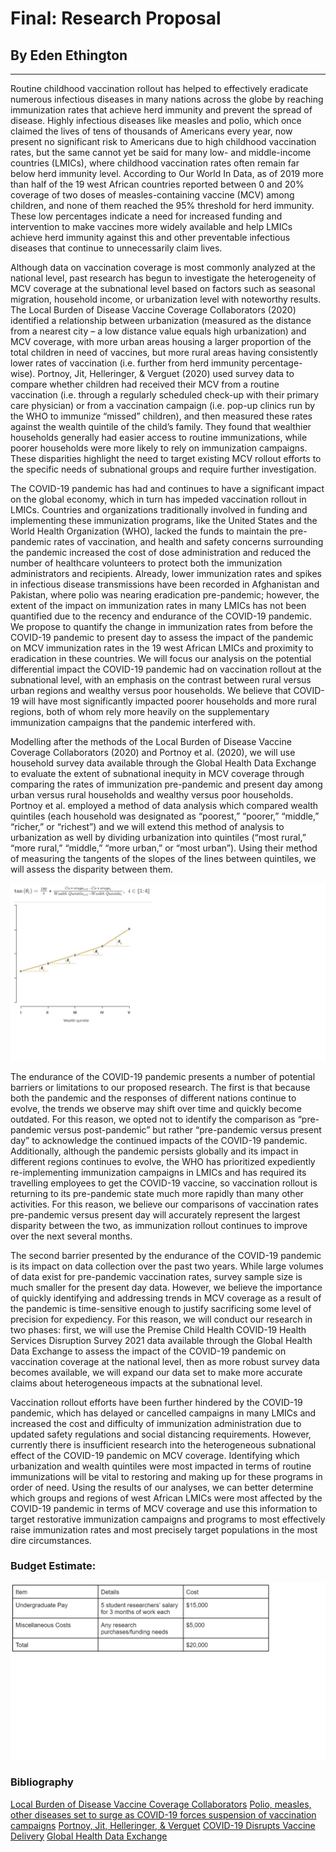 # Final: Research Proposal

## By Eden Ethington
---

Routine childhood vaccination rollout has helped to effectively eradicate numerous infectious diseases in many nations across the globe by reaching immunization rates that achieve herd immunity and prevent the spread of disease. Highly infectious diseases like measles and polio, which once claimed the lives of tens of thousands of Americans every year, now present no significant risk to Americans due to high childhood vaccination rates, but the same cannot yet be said for many low- and middle-income countries (LMICs), where childhood vaccination rates often remain far below herd immunity level. According to Our World In Data, as of 2019 more than half of the 19 west African countries reported between 0 and 20% coverage of two doses of measles-containing vaccine (MCV) among children, and none of them reached the 95% threshold for herd immunity. These low percentages indicate a need for increased funding and intervention to make vaccines more widely available and help LMICs achieve herd immunity against this and other preventable infectious diseases that continue to unnecessarily claim lives.

Although data on vaccination coverage is most commonly analyzed at the national level, past research has begun to investigate the heterogeneity of MCV coverage at the subnational level based on factors such as seasonal migration, household income, or urbanization level with noteworthy results. The Local Burden of Disease Vaccine Coverage Collaborators (2020) identified a relationship between urbanization (measured as the distance from a nearest city – a low distance value equals high urbanization) and MCV coverage, with more urban areas housing a larger proportion of the total children in need of vaccines, but more rural areas having consistently lower rates of vaccination (i.e. further from herd immunity percentage-wise). Portnoy, Jit, Helleringer, & Verguet (2020) used survey data to compare whether children had received their MCV from a routine vaccination (i.e. through a regularly scheduled check-up with their primary care physician) or from a vaccination campaign (i.e. pop-up clinics run by the WHO to immunize “missed” children), and then measured these rates against the wealth quintile of the child’s family. They found that wealthier households generally had easier access to routine immunizations, while poorer households were more likely to rely on immunization campaigns. These disparities highlight the need to target existing MCV rollout efforts to the specific needs of subnational groups and require further investigation.

The COVID-19 pandemic has had and continues to have a significant impact on the global economy, which in turn has impeded vaccination rollout in LMICs. Countries and organizations traditionally involved in funding and implementing these immunization programs, like the United States and the World Health Organization (WHO), lacked the funds to maintain the pre-pandemic rates of vaccination, and health and safety concerns surrounding the pandemic increased the cost of dose administration and reduced the number of healthcare volunteers to protect both the immunization administrators and recipients. Already, lower immunization rates and spikes in infectious disease transmissions have been recorded in Afghanistan and Pakistan, where polio was nearing eradication pre-pandemic; however, the extent of the impact on immunization rates in many LMICs has not been quantified due to the recency and endurance of the COVID-19 pandemic. We propose to quantify the change in immunization rates from before the COVID-19 pandemic to present day to assess the impact of the pandemic on MCV immunization rates in the 19 west African LMICs and proximity to eradication in these countries. We will focus our analysis on the potential differential impact the COVID-19 pandemic had on vaccination rollout at the subnational level, with an emphasis on the contrast between rural versus urban regions and wealthy versus poor households. We believe that COVID-19 will have most significantly impacted poorer households and more rural regions, both of whom rely more heavily on the supplementary immunization campaigns that the pandemic interfered with.
 
Modelling after the methods of the Local Burden of Disease Vaccine Coverage Collaborators (2020) and Portnoy et al. (2020), we will use household survey data available through the Global Health Data Exchange to evaluate the extent of subnational inequity in MCV coverage through comparing the rates of immunization pre-pandemic and present day among urban versus rural households and wealthy versus poor households. Portnoy et al. employed a method of data analysis which compared wealth quintiles (each household was designated as “poorest,” “poorer,” “middle,” “richer,” or “richest”) and we will extend this method of analysis to urbanization as well by dividing urbanization into quintiles (“most rural,” “more rural,” “middle,” “more urban,” or “most urban”). Using their method of measuring the tangents of the slopes of the lines between quintiles, we will assess the disparity between them.

<img src="image for data sci final.png">
 
The endurance of the COVID-19 pandemic presents a number of potential barriers or limitations to our proposed research. The first is that because both the pandemic and the responses of different nations continue to evolve, the trends we observe may shift over time and quickly become outdated. For this reason, we opted not to identify the comparison as “pre-pandemic versus post-pandemic” but rather “pre-pandemic versus present day” to acknowledge the continued impacts of the COVID-19 pandemic. Additionally, although the pandemic persists globally and its impact in different regions continues to evolve, the WHO has prioritized expediently re-implementing immunization campaigns in LMICs and has required its travelling employees to get the COVID-19 vaccine, so vaccination rollout is returning to its pre-pandemic state much more rapidly than many other activities. For this reason, we believe our comparisons of vaccination rates pre-pandemic versus present day will accurately represent the largest disparity between the two, as immunization rollout continues to improve over the next several months. 
 
The second barrier presented by the endurance of the COVID-19 pandemic is its impact on data collection over the past two years. While large volumes of data exist for pre-pandemic vaccination rates, survey sample size is much smaller for the present day data. However, we believe the importance of quickly identifying and addressing trends in MCV coverage as a result of the pandemic is time-sensitive enough to justify sacrificing some level of precision for expediency. For this reason, we will conduct our research in two phases: first, we will use the Premise Child Health COVID-19 Health Services Disruption Survey 2021 data available through the Global Health Data Exchange to assess the impact of the COVID-19 pandemic on vaccination coverage at the national level, then as more robust survey data becomes available, we will expand our data set to make more accurate claims about heterogeneous impacts at the subnational level.
 
Vaccination rollout efforts have been further hindered by the COVID-19 pandemic, which has delayed or cancelled campaigns in many LMICs and increased the cost and difficulty of immunization administration due to updated safety regulations and social distancing requirements. However, currently there is insufficient research into the heterogeneous subnational effect of the COVID-19 pandemic on MCV coverage. Identifying which urbanization and wealth quintiles were most impacted in terms of routine immunizations will be vital to restoring and making up for these programs in order of need. Using the results of our analyses, we can better determine which groups and regions of west African LMICs were most affected by the COVID-19 pandemic in terms of MCV coverage and use this information to target restorative immunization campaigns and programs to most effectively raise immunization rates and most precisely target populations in the most dire circumstances. 

### Budget Estimate:

<img src="table for data sci final.png">

### Bibliography

[Local Burden of Disease Vaccine Coverage Collaborators](https://www.nature.com/articles/s41586-020-03043-4)
[Polio, measles, other diseases set to surge as COVID-19 forces suspension of vaccination campaigns](https://www.science.org/content/article/polio-measles-other-diseases-set-surge-covid-19-forces-suspension-vaccination-campaigns)
[Portnoy, Jit, Helleringer, & Verguet](https://www.sciencedirect.com/science/article/pii/S1098301520317319)
[COVID-19 Disrupts Vaccine Delivery](https://www.ncbi.nlm.nih.gov/pmc/articles/PMC7164887/)
[Global Health Data Exchange](http://ghdx.healthdata.org/)
